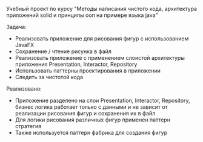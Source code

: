 Учебный проект по курсу "Методы написания чистого кода, архитектура приложений solid и принципы ооп на примере языка java"

Задача:
* Реализовать приложение для рисования фигур с использованием JavaFX
* Сохранение / чтение рисунка в файл
* Реализовать приложение с применением слоистой архитектуры приложения Presentation, Interactor, Repository
* Использовать паттерны проектирования в приложении
* Следить за чистотой кода

Реализовано:
* Приложение разделено на слои Presentation, Interactor, Repository, бизнес логика работает только с данными и не зависит от реализации рисования фигур и сохранения их в файл
* Для логики рисования различных фигур применен паттерн стратегия
* Также используется паттерн фабрика для создания фигур

